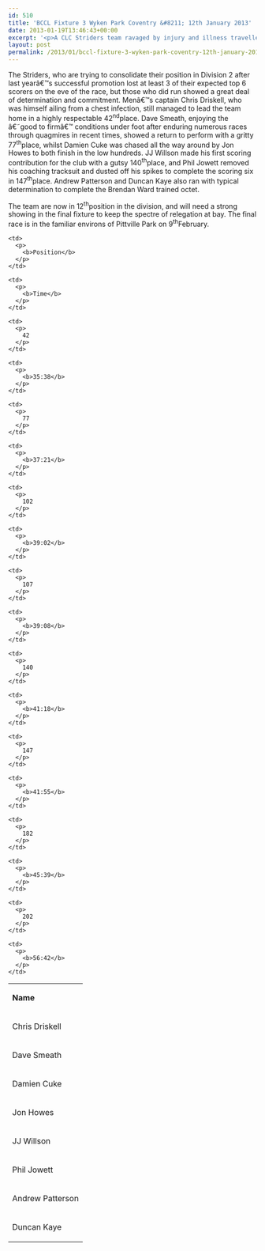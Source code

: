 ```yaml
---
id: 510
title: 'BCCL Fixture 3 Wyken Park Coventry &#8211; 12th January 2013'
date: 2013-01-19T13:46:43+00:00
excerpt: '<p>A CLC Striders team ravaged by injury and illness travelled to Wyken Croft Park in Coventry for the 3<sup>rd</sup>of this seasonâ€™s 4 Birmingham Cross Country League fixtures. </p>'
layout: post
permalink: /2013/01/bccl-fixture-3-wyken-park-coventry-12th-january-2013/
---
```

The Striders, who are trying to consolidate their position in Division 2 after last yearâ€™s successful promotion lost at least 3 of their expected top 6 scorers on the eve of the race, but those who did run showed a great deal of determination and commitment. Menâ€™s captain Chris Driskell, who was himself ailing from a chest infection, still managed to lead the team home in a highly respectable 42<sup>nd</sup>place. Dave Smeath, enjoying the â€˜good to firmâ€™ conditions under foot after enduring numerous races through quagmires in recent times, showed a return to perform with a gritty 77<sup>th</sup>place, whilst Damien Cuke was chased all the way around by Jon Howes to both finish in the low hundreds. JJ Willson made his first scoring contribution for the club with a gutsy 140<sup>th</sup>place, and Phil Jowett removed his coaching tracksuit and dusted off his spikes to complete the scoring six in 147<sup>th</sup>place. Andrew Patterson and Duncan Kaye also ran with typical determination to complete the Brendan Ward trained octet.

The team are now in 12<sup>th</sup>position in the division, and will need a strong showing in the final fixture to keep the spectre of relegation at bay. The final race is in the familiar environs of Pittville Park on 9<sup>th</sup>February.

<table>
  <tr>
    <td>
      <p>
        <b>Name </b>
      </p>
    </td>
    
    <td>
      <p>
        <b>Position</b>
      </p>
    </td>
    
    <td>
      <p>
        <b>Time</b>
      </p>
    </td>
  </tr>
  
  <tr>
    <td>
      <p>
        Chris Driskell
      </p>
    </td>
    
    <td>
      <p>
        42
      </p>
    </td>
    
    <td>
      <p>
        <b>35:38</b>
      </p>
    </td>
  </tr>
  
  <tr>
    <td>
      <p>
        Dave Smeath
      </p>
    </td>
    
    <td>
      <p>
        77
      </p>
    </td>
    
    <td>
      <p>
        <b>37:21</b>
      </p>
    </td>
  </tr>
  
  <tr>
    <td>
      <p>
        Damien Cuke
      </p>
    </td>
    
    <td>
      <p>
        102
      </p>
    </td>
    
    <td>
      <p>
        <b>39:02</b>
      </p>
    </td>
  </tr>
  
  <tr>
    <td>
      <p>
        Jon Howes
      </p>
    </td>
    
    <td>
      <p>
        107
      </p>
    </td>
    
    <td>
      <p>
        <b>39:08</b>
      </p>
    </td>
  </tr>
  
  <tr>
    <td>
      <p>
        JJ Willson
      </p>
    </td>
    
    <td>
      <p>
        140
      </p>
    </td>
    
    <td>
      <p>
        <b>41:18</b>
      </p>
    </td>
  </tr>
  
  <tr>
    <td>
      <p>
        Phil Jowett
      </p>
    </td>
    
    <td>
      <p>
        147
      </p>
    </td>
    
    <td>
      <p>
        <b>41:55</b>
      </p>
    </td>
  </tr>
  
  <tr>
    <td>
      <p>
        Andrew Patterson
      </p>
    </td>
    
    <td>
      <p>
        182
      </p>
    </td>
    
    <td>
      <p>
        <b>45:39</b>
      </p>
    </td>
  </tr>
  
  <tr>
    <td>
      <p>
        Duncan Kaye
      </p>
    </td>
    
    <td>
      <p>
        202
      </p>
    </td>
    
    <td>
      <p>
        <b>56:42</b>
      </p>
    </td>
  </tr>
</table>